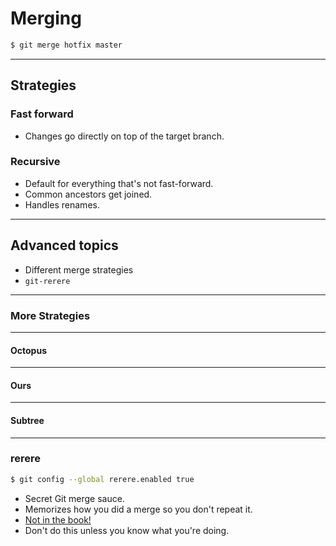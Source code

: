 <!-- .slide: data-background="img/merging-bg.svg" -->
# Merging

``` bash
$ git merge hotfix master
```

---

## Strategies

### Fast forward

- Changes go directly on top of the target branch.

### Recursive

- Default for everything that's not fast-forward.
- Common ancestors get joined.
- Handles renames.

---

## Advanced topics

- Different merge strategies
- `git-rerere`

---

### More Strategies

---

#### Octopus

---

#### Ours

---

#### Subtree

---

### rerere

``` bash
$ git config --global rerere.enabled true
```

- Secret Git merge sauce.
- Memorizes how you did a merge so you don't repeat it.
- [Not in the book!](http://git-scm.com/blog/2010/03/08/rerere.html)
- Don't do this unless you know what you're doing.
